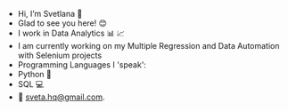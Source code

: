 - Hi, I’m Svetlana :wave:
- Glad to see you here! :blush:
- I work in Data Analytics :bar_chart: :chart_with_upwards_trend:
- I am currently working on my Multiple Regression and Data Automation with Selenium projects
- Programming Languages I 'speak':
- Python :snake:
- SQL :computer:
- :email: sveta.hq@gmail.com.



<!---
SvetlanaRedkina/SvetlanaRedkina is a ✨ special ✨ repository because its `README.md` (this file) appears on your GitHub profile.
You can click the Preview link to take a look at your changes.
--->
